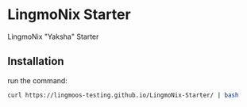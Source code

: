 # LingmoNix Starter
LingmoNix "Yaksha" Starter
## Installation
run the command:
```bash
curl https://lingmoos-testing.github.io/LingmoNix-Starter/ | bash
```
